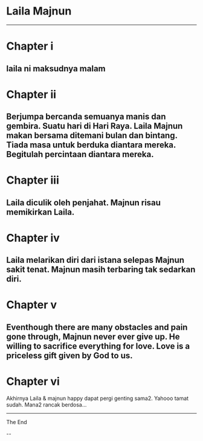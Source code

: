 # Laila Majnun

---
# Chapter i
laila ni maksudnya malam
---
# Chapter ii
Berjumpa bercanda semuanya manis dan gembira. Suatu hari di Hari Raya. Laila Majnun makan 
bersama ditemani bulan dan bintang. Tiada masa untuk berduka diantara mereka. Begitulah percintaan diantara mereka.
---
# Chapter iii
Laila diculik oleh penjahat. Majnun risau memikirkan Laila.
---
# Chapter iv
Laila melarikan diri dari istana selepas Majnun sakit tenat.  Majnun masih terbaring tak sedarkan diri.
---
# Chapter v
Eventhough there are many obstacles and pain gone through, Majnun never ever give up. He willing to sacrifice everything for love. Love is a priceless gift given by God to us.
---
# Chapter vi
Akhirnya Laila & majnun happy dapat pergi genting sama2.
Yahooo tamat sudah. 
Mana2 rancak berdosa...

---

The End

--
